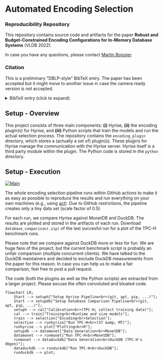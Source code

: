 # Automated Encoding Selection
### Reproducibility Repository

This repository contains source code and artifacts for the paper **Robust and Budget-Constrained Encoding Configurations for In-Memory Database Systems** (VLDB 2022).

In case you have any questions, please contact [Martin Boissier](https://hpi.de/plattner/people/phd-students/martin-boissier.html).


### Citation

This is a preliminary "DBLP-style" BibTeX entry. The paper has been accepted but it might move to another issue in case the camera ready version is not accepted.
<details><summary>BibTeX entry (click to expand)</summary>

```bibtex
@article{DBLPlike:journals/pvldb/Boissier22,
  author    = {Martin Boissier},
  title     = {Robust and Budget-Constrained Encoding Configurations for In-Memory Database Systems},
  journal   = {Proc. {VLDB} Endow.},
  volume    = {15},
  number    = {4},
  pages     = {780--793},
  year      = {2022},
  url       = {http://www.vldb.org/pvldb/vol15/p499-boissier.pdf}
}
```
</details>


## Setup - Overview

This project consists of three main components: **(i)** Hyrise, **(ii)** the encoding plugin(s) for Hyrise, and **(iii)** Python scripts that train the models and run the actual selection process.
The repository contains the `encoding_plugin` directory, which stores a (actually a set of) plugin(s). These plugins for Hyrise manage the communication with the Hyrise server. Hyrise itself is a third party module within the plugin.
The Python code is stored in the `python` directory.


## Setup - Execution

[![Main](https://github.com/hyrise/encoding_selection/actions/workflows/haupt.yml/badge.svg)](https://github.com/hyrise/encoding_selection/actions/workflows/haupt.yml)

The whole encoding selection pipeline runs within GitHub actions to make it as easy as possible to reproduce the results and run everything on your own machines (e.g., using [act](https://github.com/nektos/act)).
Due to GitHub restrictions, the pipeline creates only a tiny data set (scale factor of 0.5).

For each run, we compare Hyrise against MonetDB and DuckDB.
The results are plotted and stored in the artifacts of each run.
Download `database_comparison(.zip)` of the last succesful run for a plot of the TPC-H benchmark runs.

Please note that we compare against DuckDB more or less for fun.
We are huge fans of the project, but the current benchmark script is probably an unfair comparison (multiple concurrent clients).
We have talked to the DuckDB maintainers and decided to exclude DuckDB measurements from the paper for this reason.
In case you can help us to make a fair comparison, feel free to post a pull request.

The code (both the plugins as well as the Python scripts) are extracted from a larger project.
Please excuse the often convoluted and bloated code.


```mermaid
flowchart LR;
    Start --> setuph["Setup Hyrise Pipeline<br>(git, apt, pip, ...)"];
    Start --> setupdb["Setup Database Comparison Pipeline<br>(git, apt, pip, ...)"];
    setuph --> cal["Calibration<br>(TPC-H; collect training data)"];
    cal --> train["Training<br>Runtime and size models"];
    train --> selection["Encoding<br>Selection"];
    selection --> runhyrise["Run TPC-H<br>(ST &amp; MT)"];
    runhyrise --> plot["Plotting<br>R"];
    setupdb --> datamonet["Data Generation<br>MonetDB"];
    datamonet --> runmonet["Run TPC-H<br>MonetDB"];
    runmonet --> dataduckdb["Data Generation<br>DuckDB (TPC-H's dbgen)"];
    dataduckdb --> runduckdb["Run TPC-H<br>DuckDB"];
    runduckdb --> plot;
```

